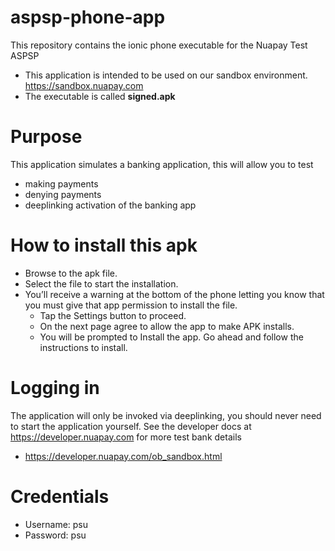 # aspsp-phone-app
This repository contains the ionic phone executable for the Nuapay Test ASPSP
- This application is intended to be used on our sandbox environment. https://sandbox.nuapay.com
- The executable is called **signed.apk**
    
# Purpose
This application simulates a banking application, this will allow you to test
- making payments
- denying payments
- deeplinking activation of the banking app

# How to install this apk
- Browse to the apk file.
- Select the file to start the installation.
- You’ll receive a warning at the bottom of the phone letting you know that you must give that app permission to install the file.
    - Tap the Settings button to proceed.
    - On the next page agree to allow the app to make APK installs.
    - You will be prompted to Install the app. Go ahead and follow the instructions to install.
      
# Logging in
The application will only be invoked via deeplinking, you should never need to start the application yourself.
See the developer docs at https://developer.nuapay.com for more test bank details
 - https://developer.nuapay.com/ob_sandbox.html

# Credentials
 - Username: psu
 - Password: psu

